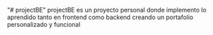 "# projectBE" 
projectBE es un proyecto personal donde implemento lo aprendido tanto en frontend como backend creando un portafolio personalizado y funcional